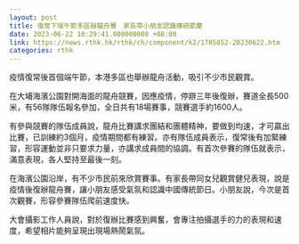 ```yaml
---
layout: post
title: 復常下端午節多區辦龍舟賽　家長帶小朋友認識傳統節慶
date: 2023-06-22 10:29:41.000000000 +08:00
link: https://news.rthk.hk/rthk/ch/component/k2/1705852-20230622.htm
categories: rthk
---
```


疫情復常後首個端午節，本港多區也舉辦龍舟活動，吸引不少市民觀賞。

在大埔海濱公園對開海面的龍舟競賽，因應疫情，停辧三年後復辦，賽道全長500米，有56隊隊伍報名參加，全日共有18場賽事，競賽選手約1600人。 

有參與競賽的隊伍成員說，龍舟比賽講求團結和團體精神，要做到均速，才可贏出比賽，已訓練約3個月，疫情期間都有練習。亦有隊伍成員表示，復常後有加緊練習，形容運動並非只要求力量，亦講求成員間的協調。有首次參賽的隊伍就表示，滿意表現，各人堅持至最後一刻。

在海濱公園沿岸，有不少市民前來欣賞賽事。有家長帶同女兒觀賞健兒表現，說是疫情後復辦龍舟賽，讓小朋友感受氣氛和認識中國傳統節日。小朋友說，今次是首次觀賽，形容參賽隊伍爬前速度快。

大會攝影工作人員說，對於復辦比賽感到興奮，會專注拍攝選手的力的表現和速度，希望相片能夠呈現出現場熱鬧氣氛。

